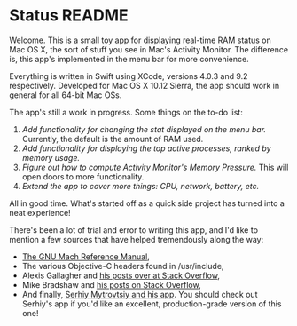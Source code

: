 # Status README

Welcome.  This is a small toy app for displaying real-time RAM status on Mac OS X, the sort of stuff you see in Mac's Activity Monitor.  The difference is, this app's implemented in the menu bar for more convenience.

Everything is written in Swift using XCode, versions 4.0.3 and 9.2 respectively.  Developed for Mac OS X 10.12 Sierra, the app should work in general for all 64-bit Mac OSs.

The app's still a work in progress.  Some things on the to-do list:
  1) *Add functionality for changing the stat displayed on the menu bar.*  Currently, the default is the amount of RAM used.
  2) *Add functionality for displaying the top active processes, ranked by memory usage.*
  3) *Figure out how to compute Activity Monitor's Memory Pressure.*  This will open doors to more functionality.
  4) *Extend the app to cover more things: CPU, network, battery, etc.*
  
All in good time.  What's started off as a quick side project has turned into a neat experience!

There's been a lot of trial and error to writing this app, and I'd like to mention a few sources that have helped tremendously along the way:
  - [The GNU Mach Reference Manual](https://www.gnu.org/software/hurd/gnumach-doc/index.html),
  - The various Objective-C headers found in /usr/include,
  - Alexis Gallagher and [his posts over at Stack Overflow](https://stackoverflow.com/users/577888/algal),
  - Mike Bradshaw and [his posts on Stack Overflow](https://stackoverflow.com/users/475228/bmike),
  - And finally, [Serhiy Mytrovtsiy and his app](https://github.com/exelban/stats).  You should check out Serhiy's app if you'd like an excellent, production-grade version of this one!
